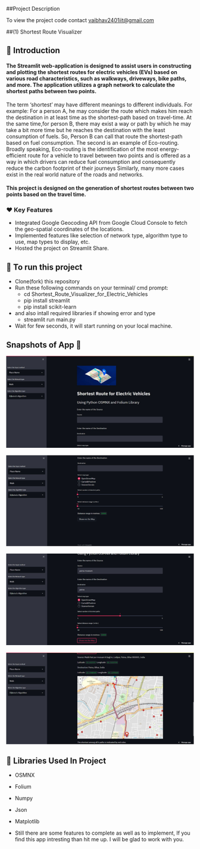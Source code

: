 ##Project Description

To view the project code 
contact vaibhav2401iit@gmail.com  

##(1) Shortest Route Visualizer

## 📌 Introduction

<h4> The Streamlit web-application is designed to assist users in constructing and plotting the shortest routes for electric vehicles (EVs) based on various road characteristics, such as walkways, driveways, bike paths, and more. The application utilizes a graph network to calculate the shortest paths between two points. </h4>

The term ‘shortest’ may have different meanings to different individuals.
For example: For a person A, he may consider the route which makes him
reach the destination in at least time as the shortest-path based on
travel-time. At the same time,for person B, there may exist a way or path by
which he may take a bit more time but he reaches the destination with the
least consumption of fuels. So, Person B can call that route the shortest-path
based on fuel consumption. The second is an example of Eco-routing.
Broadly speaking, Eco-routing is the identification of the most
energy-efficient route for a vehicle to travel between two points and is
offered as a way in which drivers can reduce fuel consumption and
consequently reduce the carbon footprint of their journeys
Similarly, many more cases exist in the real world nature of the
roads and networks.

<h4>
This project is designed on the generation of shortest routes between
two points based on the travel time. </h4>

<h3>❤️ Key Features </h3>

- Integrated Google Geocoding API from Google Cloud Console to fetch the geo-spatial coordinates of the locations.
- Implemented features like selection of network type, algorithm type to use, map types to display, etc.
- Hosted the project on Streamlit Share.



## 📲 To run this project

- Clone(fork) this repository
- Run these following commands on your terminal/ cmd prompt:
  - cd Shortest_Route_Visualizer_for_Electric_Vehicles
  - pip install streamlit
  - pip install scikit-learn
- and also intall required libraries if showing error and type
  - streamlit run main.py
- Wait for few seconds, it will start running on your local machine.

## Snapshots of App 📸
![Untited design-4](https://raw.githubusercontent.com/Vaibhav24upadhyay/Projects/main/Shortest_Route_Visualizer_info/Snapshot%201.jpeg)
<br>
<br>
![Untitled design-4](https://github.com/Vaibhav24upadhyay/Projects/blob/main/Shortest_Route_Visualizer_info/Snapshot%202.jpeg)
<br>
<br>
![Untitled design-4](https://raw.githubusercontent.com/Vaibhav24upadhyay/Projects/main/Shortest_Route_Visualizer_info/Snapshot%203.jpeg)
<br>
<br>
![Untitled design-4](https://raw.githubusercontent.com/Vaibhav24upadhyay/Projects/main/Shortest_Route_Visualizer_info/Snapshot%204.jpeg)
<br>
## 📒 Libraries Used In Project
* OSMNX
* Folium
* Numpy
* Json
* Matplotlib


* Still there are some features to complete as well as to implement, If you find this app intresting than hit me up. I will be glad to work with you.

<!--
<p align="center" width="100%">
   Made with ❤️ by Vaibhav Upadhyay,
   IIT Patna
</p>

